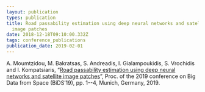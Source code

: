 ```yaml
---
layout: publication
types: publication
title: Road passability estimation using deep neural networks and satellite
  image patches
date: 2018-12-18T09:10:00.332Z
tags: conference_publications
publication_date: 2019-02-01
---
```

A. Moumtzidou, M. Bakratsas, S. Andreadis, I. Gialampoukidis, S. Vrochidis and I. Kompatsiaris, “[Road passability estimation using deep neural networks and satellite image patches](https://zenodo.org/record/2450333#.X2HAdcBS9PY)”, Proc. of the 2019 conference on Big Data from Space (BiDS’19), pp. 1--4, Munich, Germany, 2019.